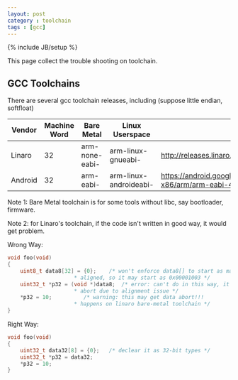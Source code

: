 ```yaml
---
layout: post
category : toolchain
tags : [gcc]
---
```

{% include JB/setup %}

This page collect the trouble shooting on toolchain.

## GCC Toolchains

There are several gcc toolchain releases, including (suppose little endian, softfloat)

| Vendor  | Machine Word | Bare Metal     | Linux Userspace        | Link
|---------|--------------|----------------|------------------------|----------------------------------------------------
| Linaro  | 32           | arm-none-eabi- | arm-linux-gnueabi-     | <http://releases.linaro.org/latest/components/toolchain/binaries>
| Android | 32           | arm-eabi-      | arm-linux-androideabi- | <https://android.googlesource.com/platform/prebuilts/gcc/linux-x86/arm/arm-eabi-4.8/>

Note 1: Bare Metal toolchain is for some tools without libc, say bootloader, firmware.

Note 2: for Linaro's toolchain, if the code isn't written in good way, it would get problem.

Wrong Way:

```c
void foo(void)
{
	uint8_t data8[32] = {0};	/* won't enforce data8[] to start as machine word
					 * aligned, so it may start as 0x00001003 */
	uint32_t *p32 = (void *)data8;	/* error: can't do in this way, it may get data
					 * abort due to alignment issue */
	*p32 = 10;			/* warning: this may get data abort!!!
					 * happens on linaro bare-metal toolchain */
}
```

Right Way:

```c
void foo(void)
{
	uint32_t data32[8] = {0};	/* declear it as 32-bit types */
	uint32_t *p32 = data32;
	*p32 = 10;
}
```
